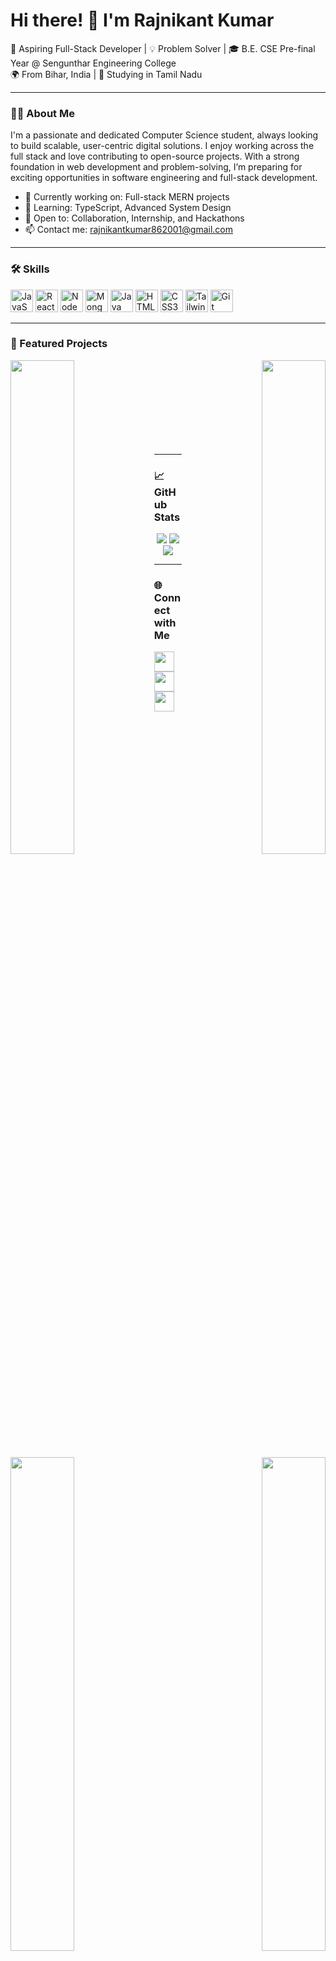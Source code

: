 # Hi there! 👋 I'm Rajnikant Kumar

🚀 Aspiring Full-Stack Developer | 💡 Problem Solver | 🎓 B.E. CSE Pre-final Year @ Sengunthar Engineering College  
🌍 From Bihar, India | 🏫 Studying in Tamil Nadu

---

### 👨‍💻 About Me

I'm a passionate and dedicated Computer Science student, always looking to build scalable, user-centric digital solutions. I enjoy working across the full stack and love contributing to open-source projects. With a strong foundation in web development and problem-solving, I’m preparing for exciting opportunities in software engineering and full-stack development.

- 🔭 Currently working on: Full-stack MERN projects
- 🌱 Learning: TypeScript, Advanced System Design
- 🤝 Open to: Collaboration, Internship, and Hackathons
- 📫 Contact me: [rajnikantkumar862001@gmail.com](mailto:rajnikantkumar862001@gmail.com)

---

### 🛠️ Skills

<p align="left">
  <img src="https://raw.githubusercontent.com/danielcranney/readme-generator/main/public/icons/skills/javascript-colored.svg" width="36" height="36" alt="JavaScript" />
  <img src="https://raw.githubusercontent.com/danielcranney/readme-generator/main/public/icons/skills/react-colored.svg" width="36" height="36" alt="React" />
  <img src="https://raw.githubusercontent.com/danielcranney/readme-generator/main/public/icons/skills/nodejs-colored.svg" width="36" height="36" alt="NodeJS" />
  <img src="https://raw.githubusercontent.com/danielcranney/readme-generator/main/public/icons/skills/mongodb-colored.svg" width="36" height="36" alt="MongoDB" />
  <img src="https://raw.githubusercontent.com/danielcranney/readme-generator/main/public/icons/skills/java-colored.svg" width="36" height="36" alt="Java" />
  <img src="https://raw.githubusercontent.com/danielcranney/readme-generator/main/public/icons/skills/html5-colored.svg" width="36" height="36" alt="HTML5" />
  <img src="https://raw.githubusercontent.com/danielcranney/readme-generator/main/public/icons/skills/css3-colored.svg" width="36" height="36" alt="CSS3" />
  <img src="https://raw.githubusercontent.com/danielcranney/readme-generator/main/public/icons/skills/tailwindcss-colored.svg" width="36" height="36" alt="TailwindCSS" />
  <img src="https://raw.githubusercontent.com/danielcranney/readme-generator/main/public/icons/skills/git-colored.svg" width="36" height="36" alt="Git" />
</p>

---

### 📌 Featured Projects

<div align="center">
  <a href="https://github.com/Rajnikant9835/ChatHub" align="left">
    <img align="left" width="45%" src="https://github-readme-stats.vercel.app/api/pin/?username=Rajnikant9835&repo=ChatHub&title_color=6366f1&text_color=000000&icon_color=a855f7&bg_color=ffffff&hide_border=true" />
  </a>
  <a href="https://github.com/Rajnikant9835/GIFS_Generator" align="right">
    <img align="right" width="45%" src="https://github-readme-stats.vercel.app/api/pin/?username=Rajnikant9835&repo=GIFS_Generator&title_color=6366f1&text_color=000000&icon_color=a855f7&bg_color=ffffff&hide_border=true" />
  </a>
</div>
<br/><br/><br/><br/>

<div align="center">
  <a href="https://github.com/Rajnikant9835/Card_Job" align="left">
    <img align="left" width="45%" src="https://github-readme-stats.vercel.app/api/pin/?username=Rajnikant9835&repo=Card_Job&title_color=6366f1&text_color=000000&icon_color=a855f7&bg_color=ffffff&hide_border=true" />
  </a>
  <a href="https://github.com/Rajnikant9835/modernChair.github.io" align="right">
    <img align="right" width="45%" src="https://github-readme-stats.vercel.app/api/pin/?username=Rajnikant9835&repo=modernChair.github.io&title_color=6366f1&text_color=000000&icon_color=a855f7&bg_color=ffffff&hide_border=true" />
  </a>
</div>
<br/><br/><br/><br/>

---

### 📈 GitHub Stats

<p align="center">
  <img src="https://github-readme-stats.vercel.app/api?username=Rajnikant9835&show_icons=true&count_private=true&title_color=6366f1&text_color=000000&icon_color=a855f7&bg_color=ffffff&hide_border=true" />
  <img src="https://github-readme-streak-stats.herokuapp.com?user=Rajnikant9835&theme=white" />
  <img src="https://github-readme-stats.vercel.app/api/top-langs/?username=Rajnikant9835&langs_count=10&layout=compact&title_color=6366f1&text_color=000000&icon_color=a855f7&bg_color=ffffff&hide_border=true" />
</p>


---

### 🌐 Connect with Me

<p align="left">
  <a href="https://github.com/Rajnikant9835" target="_blank">
    <img src="https://raw.githubusercontent.com/danielcranney/readme-generator/main/public/icons/socials/github.svg" width="32" height="32" />
  </a>
  <a href="https://www.linkedin.com/in/rajnikant-kumar-872a0a307/" target="_blank">
    <img src="https://raw.githubusercontent.com/danielcranney/readme-generator/main/public/icons/socials/linkedin.svg" width="32" height="32" />
  </a>
  <a href="https://x.com/Rajnikant_0_1" target="_blank">
    <img src="https://raw.githubusercontent.com/danielcranney/readme-generator/main/public/icons/socials/twitter.svg" width="32" height="32" />
  </a>
</p>
